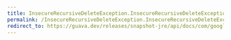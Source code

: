```yaml
---
title: InsecureRecursiveDeleteException.InsecureRecursiveDeleteException
permalink: /InsecureRecursiveDeleteException.InsecureRecursiveDeleteException/
redirect_to: https://guava.dev/releases/snapshot-jre/api/docs/com/google/common/io/InsecureRecursiveDeleteException.html#InsecureRecursiveDeleteException-java.lang.String-
---
```


